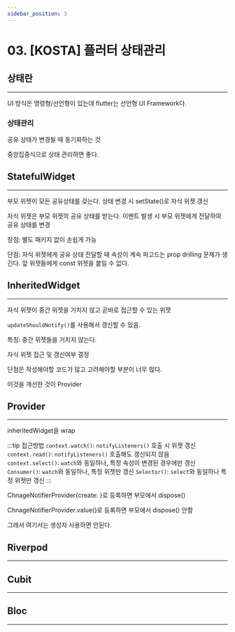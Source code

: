 ```yaml
---
sidebar_position: 3
---
```


# 03. [KOSTA] 플러터 상태관리

## 상태란
---

UI 방식은 명령형/선언형이 있는데 flutter는 선언형 UI Framework다.

### 상태관리

공유 상태가 변경될 때 동기화하는 것

중앙집중식으로 상태 관리하면 좋다.


## StatefulWidget
---

부모 위젯이 모든 공유상태를 갖는다. 상태 변경 시 setState()로 자식 위젯 갱신

자식 위젯은 부모 위젯의 공유 상태를 받는다. 이벤트 발생 시 부모 위젯에게 전달하여 공유 상태를 변경

장점: 별도 패키지 없이 손쉽게 가능

단점: 자식 위젯에게 공유 상태 전달할 때 속성이 계속 파고드는 prop drilling 문제가 생긴다. 앞 위젯들에게 const 위젯을 붙일 수 없다.

## InheritedWidget
---

자식 위젯이 중간 위젯을 거치지 않고 곧바로 접근할 수 있는 위젯

`updateShouldNotify()`를 사용해서 갱신할 수 있음.

특징: 중간 위젯들을 거치지 않는다.

자식 위젯 접근 및 갱신여부 결정

단점은 작성해야할 코드가 많고 고려해야할 부분이 너무 많다.

이것을 개선한 것이 Provider

## Provider
---

inheritedWidget을 wrap

:::tip 접근방법
`context.watch()`: `notifyListeners()` 호출 시 위젯 갱신  
`context.read()`: `notifyListeners()` 호출해도 갱신되지 않음  
`context.select()`: `watch`와 동일하나, 특정 속성이 변경된 경우에만 갱신
`Consumer()`: `watch`와 동일하나, 특정 위젯만 갱신
`Selector()`: `select`와 동일하나 특정 위젯만 갱신
:::


ChnageNotifierProvider{create: }로 등록하면 부모에서 dispose()

ChnageNotifierProvider.value()로 등록하면 부모에서 dispose() 안함

그래서 여기서는 생성자 사용하면 안된다.

## Riverpod
---

## Cubit
---

## Bloc
---


